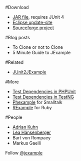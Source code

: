 #Download


-  [JAR file](/download/jexample/jexample-4.5-391.jar), requires JUnit 4
-  [Eclipse update-site](/download/jexample)
-  [Sourceforge project](http://sourceforge.net/projects/jexample/)

#Blog posts


-  To Clone or not to Clone
-  5 Minute Guide to JExample

#Related


-  [JUnit2JExample](%base_url%/wiki/projects/archive/JUnit2JExample)

#More


-  [Test Dependencies in PHPUnit](http://sebastian-bergmann.de/archives/826-Test-Dependencies-in-PHPUnit-3.4.html)
-  [Test Dependencies in TestNG](http://beust.com/weblog/archives/000259.html)
-  [Phexample](http://www.squeaksource.com/phexample) for Smalltalk
-  [RExample](http://github.com/chneukirchen/rexample) for Ruby

#People


-  [Adrian Kuhn](%base_url%/wiki/alumni/adriankuhn)
-  [Lea H&auml;nsenberger](http://twitter.com/lea_h)
-  Bart von Rompaey
-  Markus Gaelli

Follow [@jexample](http://twitter.com/jexample)

